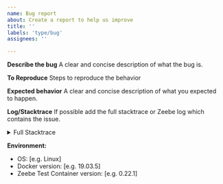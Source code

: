 ```yaml
---
name: Bug report
about: Create a report to help us improve
title: ''
labels: 'type/bug'
assignees: ''

---
```


**Describe the bug**
A clear and concise description of what the bug is.

**To Reproduce**
Steps to reproduce the behavior

**Expected behavior**
A clear and concise description of what you expected to happen.

**Log/Stacktrace**
If possible add the full stacktrace or Zeebe log which contains the issue.

<details>
<summary>Full Stacktrace</summary>
<pre>
<STACKTRACE>
</pre>
</details>


**Environment:**
 - OS: [e.g. Linux]
 - Docker version: [e.g. 19.03.5]
 - Zeebe Test Container version: [e.g. 0.22.1]
